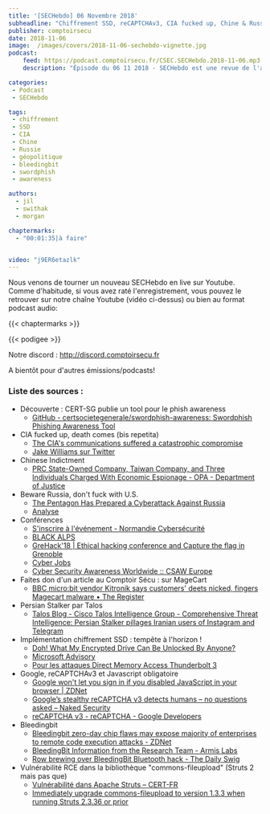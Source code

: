 ```yaml
---
title: '[SECHebdo] 06 Novembre 2018'
subheadline: "Chiffrement SSD, reCAPTCHAv3, CIA fucked up, Chine & Russie #cybergéopol, Bleedingbit, Confs à venir, Swordphish, etc."
publisher: comptoirsecu
date: 2018-11-06
image:  /images/covers/2018-11-06-sechebdo-vignette.jpg
podcast:
    feed: https://podcast.comptoirsecu.fr/CSEC.SECHebdo.2018-11-06.mp3
    description: "Épisode du 06 11 2018 - SECHebdo est une revue de l'actualité cybersécurité réalisée en live sur Youtube, généralement le mardi soir."

categories:
 - Podcast
 - SECHebdo

tags:
 - chiffrement
 - SSD
 - CIA 
 - Chine
 - Russie 
 - géopolitique
 - bleedingbit
 - swordphish
 - awareness

authors:
  - jil
  - swithak
  - morgan

chaptermarks:
  - "00:01:35|à faire"


video: "j9ER6etazlk"
---
```


Nous venons de tourner un nouveau SECHebdo en live sur Youtube. Comme d'habitude, si vous avez raté l'enregistrement, vous pouvez le retrouver sur notre chaîne Youtube (vidéo ci-dessus) ou bien au format podcast audio:

{{< chaptermarks >}}

{{< podigee >}}

Notre discord : <http://discord.comptoirsecu.fr>

A bientôt pour d'autres émissions/podcasts!

### Liste des sources :

*  Découverte : CERT-SG publie un tool pour le phish awareness 
	* [GitHub - certsocietegenerale/swordphish-awareness: Swordphish Phishing Awareness Tool](https://github.com/certsocietegenerale/swordphish-awareness)
*  CIA fucked up, death comes (bis repetita)
	* [The CIA's communications suffered a catastrophic compromise](https://www.yahoo.com/news/cias-communications-suffered-catastrophic-compromise-started-iran-090018710.html?.tsrc=fauxdal)
	* [Jake Williams sur Twitter](https://twitter.com/MalwareJake/status/1058454939519848448)
*  Chinese Indictment
	* [PRC State-Owned Company, Taiwan Company, and Three Individuals Charged With Economic Espionage - OPA - Department of Justice](https://www.justice.gov/opa/pr/prc-state-owned-company-taiwan-company-and-three-individuals-charged-economic-espionage)
*  Beware Russia, don't fuck with U.S.
	* [The Pentagon Has Prepared a Cyberattack Against Russia](https://www.thedailybeast.com/the-pentagon-has-prepared-a-cyber-attack-against-russia)
	* [Analyse](https://twitter.com/SwitHak/status/1058376298026942464)
*  Conférences
	* [S'inscrire à l'événement - Normandie Cybersécurité](https://normandiecybersecurite.com/inscription/)
	* [BLACK ALPS](http://blackalps.ch/)
	* [GreHack'18 | Ethical hacking conference and Capture the flag in Grenoble](https://grehack.fr)
	* [Cyber Jobs](https://jobs.cyberjobs.fr)
	* [Cyber Security Awareness Worldwide :: CSAW Europe](https://csaw.engineering.nyu.edu/intl-locations/csaw-europe)
*  Faites don d'un article au Comptoir Sécu : sur MageCart
	* [BBC micro:bit vendor Kitronik says customers' deets nicked, fingers Magecart malware • The Register](https://www.theregister.co.uk/2018/11/02/kitronik_online_shop_malware/)
*  Persian Stalker par Talos
	* [Talos Blog - Cisco Talos Intelligence Group - Comprehensive Threat Intelligence: Persian Stalker pillages Iranian users of Instagram and Telegram](https://blog.talosintelligence.com/2018/11/persian-stalker.html)
*  Implémentation chiffrement SSD : tempête à l'horizon !
	* [Doh! What My Encrypted Drive Can Be Unlocked By Anyone?](https://medium.com/asecuritysite-when-bob-met-alice/doh-what-my-encrypted-drive-can-be-unlocked-by-anyone-a495f6653581)
	* [Microsoft Advisory](https://portal.msrc.microsoft.com/en-us/security-guidance/advisory/ADV180028)
	* [Pour les attaques Direct Memory Access Thunderbolt 3](https://support.microsoft.com/en-gb/help/4057300/devices-not-working-before-log-on-a-computer-running-windows-10)
*  Google, reCAPTCHAv3 et Javascript obligatoire
	* [Google won't let you sign in if you disabled JavaScript in your browser | ZDNet](https://www.zdnet.com/article/google-wont-let-you-sign-in-if-you-disabled-javascript-in-your-browser/)
	* [Google’s stealthy reCAPTCHA v3 detects humans – no questions asked – Naked Security](https://nakedsecurity.sophos.com/2018/10/31/googles-stealthy-recaptcha-v3-detects-humans-no-questions-asked/)
	* [reCAPTCHA v3 - reCAPTCHA - Google Developers](https://developers.google.com/recaptcha/docs/v3)
*  Bleedingbit
	* [Bleedingbit zero-day chip flaws may expose majority of enterprises to remote code execution attacks - ZDNet](https://www.zdnet.com/article/new-bleedingbit-zero-day-vulnerabilities-impact-majority-of-enterprises-at-the-chip-level/)
	* [BleedingBit Information from the Research Team - Armis Labs](https://armis.com/bleedingbit/)
	* [Row brewing over BleedingBit Bluetooth hack - The Daily Swig](https://portswigger.net/daily-swig/row-brewing-over-bleedingbit-bluetooth-hack)
*  Vulnérabilité RCE dans la bibliothèque "commons-fileupload" (Struts 2 mais pas que)
	* [Vulnérabilité dans Apache Struts – CERT-FR](https://www.cert.ssi.gouv.fr/avis/CERTFR-2018-AVI-531/)
	* [Immediately upgrade commons-fileupload to version 1.3.3 when running Struts 2.3.36 or prior](http://mail-archives.us.apache.org/mod_mbox/www-announce/201811.mbox/%3CCAMopvkMo8WiP%3DfqVQuZ1Fyx%3D6CGz0Epzfe0gG5XAqP1wdJCoBQ%40mail.gmail.com%3E)
